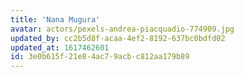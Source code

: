 ```yaml
---
title: 'Nana Mugura'
avatar: actors/pexels-andrea-piacquadio-774909.jpg
updated_by: cc2b5d8f-acaa-4ef2-8192-637bc0bdfd02
updated_at: 1617462601
id: 3e0b615f-21e8-4ac7-9acb-c812aa179b89
---
```

